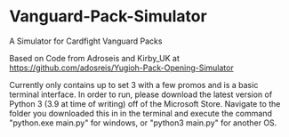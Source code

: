 # Vanguard-Pack-Simulator
A Simulator for Cardfight Vanguard Packs

Based on Code from Adroseis and Kirby_UK at https://github.com/adosreis/Yugioh-Pack-Opening-Simulator

Currently only contains up to set 3 with a few promos and is a basic terminal interface.
In order to run, please download the latest version of Python 3 (3.9 at time of writing) off of the Microsoft Store.
Navigate to the folder you downloaded this in in the terminal and execute the command "python.exe main.py" for windows, or "python3 main.py" for another OS. 

